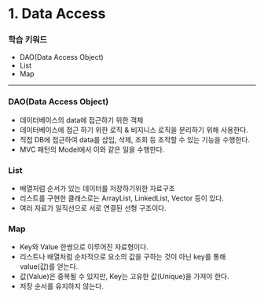 # 1. Data Access

### 학습 키워드

- DAO(Data Access Object)
- List
- Map


***


### DAO(Data Access Object)
* 데이터베이스의 data에 접근하기 위한 객체
* 데이터베이스에 접근 하기 위한 로직 & 비지니스 로직을 분리하기 위해 사용한다.
* 직접 DB에 접근하여 data를 삽입, 삭제, 조회 등 조작할 수 있는 기능을 수행한다.
* MVC 패턴의 Model에서 이와 같은 일을 수행한다.


### List
* 배열처럼 순서가 있는 데이터를 저장하기위한 자료구조
* 리스트를 구현한 클래스로는 ArrayList, LinkedList, Vector 등이 있다.
* 여러 자료가 일직선으로 서로 연결된 선형 구조이다.

### Map
* Key와 Value 한쌍으로 이루어진 자료형이다.
* 리스트나 배열처럼 순차적으로 요소의 값을 구하는 것이 아닌 key를 통해 value(값)를 얻는다.
* 값(Value)은 중복될 수 있지만, Key는 고유한 값(Unique)을 가져야 한다.
* 저장 순서를 유지하지 않는다.


